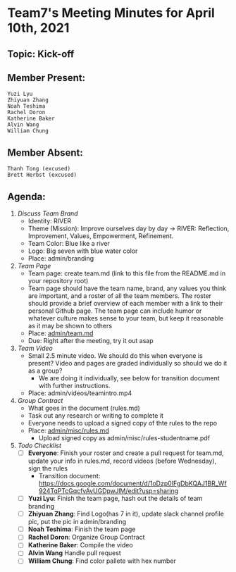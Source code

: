 # Team7's Meeting Minutes for April 10th, 2021

## Topic: Kick-off

## Member Present:
    Yuzi Lyu
    Zhiyuan Zhang
    Noah Teshima
    Rachel Doron
    Katherine Baker
    Alvin Wang
    William Chung

## Member Absent:
    Thanh Tong (excused)
    Brett Herbst (excused)

## Agenda:

1. _Discuss Team Brand_
    - Identity: RIVER
    - Theme (Mission): Improve ourselves day by day -> RIVER: Reflection, Improvement, Values, Empowerment, Refinement.
    - Team Color: Blue like a river
    - Logo: Big seven with blue water color
    - Place: admin/branding
2. _Team Page_
    - Team page: create team.md (link to this file from the README.md in your repository root)
    - Team page should have the team name, brand, any values you think are important, and a roster of all the team members.  The roster should provide a brief overview of each member with a link to their personal Github page. The team page can include humor or whatever culture makes sense to your team, but keep it reasonable as it may be shown to others
    - Place: [admin/team.md](cse110-w21-group7/admin/team.md)
    - Due: Right after the meeting, try it out asap
3. _Team Video_
    - Small 2.5 minute video. We should do this when everyone is present? Video and pages are graded individually so should we do it as a group?
        - We are doing it individually, see below for transition document with further instructions. 
    - Place: admin/videos/teamintro.mp4
4. _Group Contract_
    - What goes in the document (rules.md)
    - Task out any research or writing to complete it
    - Everyone needs to upload a signed copy of thte rules to the repo
    - Place: [admin/misc/rules.md](cse110-w21-group7/admin/misc/rules.md)
        - Upload signed copy as admin/misc/rules-studentname.pdf
5. _Todo Checklist_
    - [ ] **Everyone**: Finish your roster and create a pull request for team.md, update your info in rules.md, record videos (before Wednesday), sign the rules
        - Transition document: https://docs.google.com/document/d/1oDzp0IFgDbKQAJ1BR_Wf924TqPTcGqcfvAvUGDpwJlM/edit?usp=sharing 
    - [ ] **Yuzi Lyu**: Finish the team page, hash out the details of team branding
    - [ ] **Zhiyuan Zhang**: Find Logo(has 7 in it), update slack channel profile pic, put the pic in admin/branding
    - [ ] **Noah Teshima**: Finish the team page
    - [ ] **Rachel Doron**: Organize Group Contract
    - [ ] **Katherine Baker**: Compile the video
    - [ ] **Alvin Wang** Handle pull request
    - [ ] **William Chung**: Find color pallete with hex number
